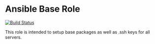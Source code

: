 # Ansible Base Role

[![Build Status](https://travis-ci.org/rossedman/ansible-role-base.svg?branch=master)](https://travis-ci.org/rossedman/ansible-role-base)

This role is intended to setup base packages as well as .ssh keys for all servers.
